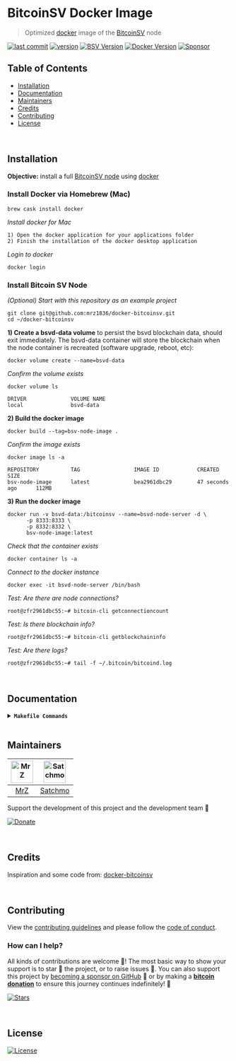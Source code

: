 # BitcoinSV Docker Image
> Optimized [docker](https://docs.docker.com) image of the [BitcoinSV](https://bitcoinsv.io) node

[![last commit](https://img.shields.io/github/last-commit/mrz1836/docker-bitcoinsv.svg?style=flat&v=1)](https://github.com/mrz1836/docker-bitcoinsv/commits/master)
[![version](https://img.shields.io/github/release-pre/mrz1836/docker-bitcoinsv.svg?style=flat&v=1)](https://github.com/mrz1836/docker-bitcoinsv/releases)
[![BSV Version](https://img.shields.io/badge/BSV-1.0.15-blue.svg?v=1)](https://download.bitcoinsv.io/bitcoinsv/1.0.15/)
[![Docker Version](https://img.shields.io/badge/Docker-18.0.xx-blue.svg?v=1)](https://docs.docker.com/release-notes/)
[![Sponsor](https://img.shields.io/badge/sponsor-MrZ1836-181717.svg?logo=github&style=flat&v=1)](https://github.com/sponsors/Mrz1836)

## Table of Contents
- [Installation](#installation)
- [Documentation](#documentation)
- [Maintainers](#maintainers)
- [Credits](#credits)
- [Contributing](#contributing)
- [License](#license)

<br/>

## Installation
**Objective:** install a full [BitcoinSV node](https://download.bitcoinsv.io/bitcoinsv/) using [docker](https://docs.docker.com)

### Install Docker via Homebrew (Mac)
```shell script
brew cask install docker
```

_Install docker for Mac_
```text
1) Open the docker application for your applications folder
2) Finish the installation of the docker desktop application
```

_Login to docker_
```shell script
docker login
```

### Install Bitcoin SV Node

_(Optional) Start with this repository as an example project_
```shell script
git clone git@github.com:mrz1836/docker-bitcoinsv.git
cd ~/docker-bitcoinsv
```

**1) Create a bsvd-data volume** to persist the bsvd blockchain data, should exit immediately. 
The bsvd-data container will store the blockchain when the node container is recreated (software upgrade, reboot, etc):
```shell script
docker volume create --name=bsvd-data
```

_Confirm the volume exists_
```shell script
docker volume ls

DRIVER              VOLUME NAME
local               bsvd-data
```

**2) Build the docker image**
```shell script
docker build --tag=bsv-node-image .
```

_Confirm the image exists_
```shell script
docker image ls -a

REPOSITORY          TAG                 IMAGE ID            CREATED             SIZE
bsv-node-image      latest              bea2961dbc29        47 seconds ago      112MB
```

**3) Run the docker image**
```shell script
docker run -v bsvd-data:/bitcoinsv --name=bsvd-node-server -d \
      -p 8333:8333 \
      -p 8332:8332 \
      bsv-node-image:latest
```

_Check that the container exists_
```shell script
docker container ls -a
```

_Connect to the docker instance_
```shell script
docker exec -it bsvd-node-server /bin/bash
```

_Test: Are there are node connections?_
```shell script
root@zfr2961dbc55:~# bitcoin-cli getconnectioncount
```

_Test: Is there blockchain info?_
```shell script
root@zfr2961dbc55:~# bitcoin-cli getblockchaininfo
```

_Test: Are there logs?_
```shell script
root@zfr2961dbc55:~# tail -f ~/.bitcoin/bitcoind.log
```

<br/>

## Documentation

<details>
<summary><strong><code>Makefile Commands</code></strong></summary>

View all `makefile` commands

```shell script
make help
```

List of all current commands:

```text
build                Builds the docker image
help                 Show this help message
release              Full production release (creates release in Github)
release-snap         Test the full release (build binaries)
release-test         Full production test release (everything except deploy)
replace-version      Replaces the version in HTML/JS (pre-deploy)
run                  Runs the docker container
tag                  Generate a new tag and push (tag version=0.0.0)
tag-remove           Remove a tag if found (tag-remove version=0.0.0)
tag-update           Update an existing tag to current commit (tag-update version=0.0.0)
```

</details>

<br/> 

## Maintainers
| [<img src="https://github.com/mrz1836.png" height="50" alt="MrZ" />](https://github.com/mrz1836) | [<img src="https://github.com/rohenaz.png" height="50" alt="Satchmo" />](https://github.com/rohenaz) |
|:------------------------------------------------------------------------------------------------:|:----------------------------------------------------------------------------------------------------:|
|                                [MrZ](https://github.com/mrz1836)                                 |                                [Satchmo](https://github.com/rohenaz)                                 |
 
Support the development of this project and the development team 🙏

[![Donate](https://img.shields.io/badge/donate-bitcoin-brightgreen.svg)](https://mrz1818.com?af=docker-bitcoinsv)

<br/>

## Credits
Inspiration and some code from: [docker-bitcoinsv](https://github.com/BitslerCasino/docker-bitcoinsv)

<br/>

## Contributing
View the [contributing guidelines](.github/CONTRIBUTING.md) and please follow the [code of conduct](.github/CODE_OF_CONDUCT.md).

### How can I help?
All kinds of contributions are welcome :raised_hands:!
The most basic way to show your support is to star :star2: the project, or to raise issues :speech_balloon:.
You can also support this project by [becoming a sponsor on GitHub](https://github.com/sponsors/Mrz1836) :clap:
or by making a [**bitcoin donation**](https://mrz1818.com/?utm_source=github&utm_medium=sponsor-link&utm_campaign=docker-bitcoinsv&utm_term=docker-bitcoinsv&utm_content=docker-bitcoinsv) to ensure this journey continues indefinitely! :rocket:

[![Stars](https://img.shields.io/github/stars/mrz1836/docker-bitcoinsv?label=Please%20like%20us&style=social)](https://github.com/mrz1836/docker-bitcoinsv/stargazers)

<br/>

## License
[![License](https://img.shields.io/github/license/mrz1836/docker-bitcoinsv.svg?style=flat)](LICENSE)

